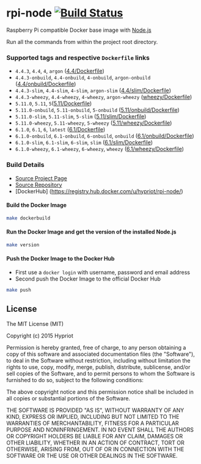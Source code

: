 # rpi-node [![Build Status](https://armbuilder.hypriot.com/api/badges/hypriot/rpi-node/status.svg)](https://armbuilder.hypriot.com/hypriot/rpi-node)

Raspberry Pi compatible Docker base image with [Node.js](http://nodejs.org)

Run all the commands from within the project root directory.

### Supported tags and respective `Dockerfile` links
- `4.4.3`, `4.4`, `4`, `argon` ([4.4/Dockerfile](https://github.com/hypriot/rpi-node/blob/master/4.4/Dockerfile))
- `4.4.3-onbuild`, `4.4-onbuild`, `4-onbuild`, `argon-onbuild` ([4.4/onbuild/Dockerfile](https://github.com/hypriot/rpi-node/blob/master/4.4/onbuild/Dockerfile))
- `4.4.3-slim`, `4.4-slim`, `4-slim`, `argon-slim` ([4.4/slim/Dockerfile](https://github.com/hypriot/rpi-node/blob/master/4.4/slim/Dockerfile))
- `4.4.3-wheezy`, `4.4-wheezy`, `4-wheezy`, `argon-wheezy` ([wheezy/Dockerfile](https://github.com/hypriot/rpi-node/blob/master/4.4/wheezy/Dockerfile))
- `5.11.0`, `5.11`, `5`([5.11/Dockerfile](https://github.com/hypriot/rpi-node/blob/master/5.11/Dockerfile))
- `5.11.0-onbuild`, `5.11-onbuild`, `5-onbuild` ([5.11/onbuild/Dockerfile](https://github.com/hypriot/rpi-node/blob/master/5.11/onbuild/Dockerfile))
- `5.11.0-slim`, `5.11-slim`, `5-slim` ([5.11/slim/Dockerfile](https://github.com/hypriot/rpi-node/blob/master/5.11/slim/Dockerfile))
- `5.11.0-wheezy`, `5.11-wheezy`, `5-wheezy` ([5.11/wheezy/Dockerfile](https://github.com/hypriot/rpi-node/blob/master/5.11/wheezy/Dockerfile))
- `6.1.0`, `6.1`, `6`, `latest` ([6.1/Dockerfile](https://github.com/hypriot/rpi-node/blob/master/6.1/Dockerfile))
- `6.1.0-onbuild`, `6.1-onbuild`, `6-onbuild`, `onbuild` ([6.1/onbuild/Dockerfile](https://github.com/hypriot/rpi-node/blob/master/6.1/onbuild/Dockerfile))
- `6.1.0-slim`, `6.1-slim`, `6-slim`, `slim` ([6.1/slim/Dockerfile](https://github.com/hypriot/rpi-node/blob/master/6.1/slim/Dockerfile))
- `6.1.0-wheezy`, `6.1-wheezy`, `6-wheezy`, `wheezy` ([6.1/wheezy/Dockerfile](https://github.com/hypriot/rpi-node/blob/master/6.1/wheezy/Dockerfile))

### Build Details
- [Source Project Page](https://github.com/hypriot)
- [Source Repository](https://github.com/hypriot/rpi-node)
- [DockerHub] (https://registry.hub.docker.com/u/hypriot/rpi-node/)

#### Build the Docker Image
```bash
make dockerbuild
```

#### Run the Docker Image and get the version of the installed Node.js
```bash
make version
```

#### Push the Docker Image to the Docker Hub
* First use a `docker login` with username, password and email address
* Second push the Docker Image to the official Docker Hub

```bash
make push
```

## License

The MIT License (MIT)

Copyright (c) 2015 Hypriot

Permission is hereby granted, free of charge, to any person obtaining a copy
of this software and associated documentation files (the "Software"), to deal
in the Software without restriction, including without limitation the rights
to use, copy, modify, merge, publish, distribute, sublicense, and/or sell
copies of the Software, and to permit persons to whom the Software is
furnished to do so, subject to the following conditions:

The above copyright notice and this permission notice shall be included in all
copies or substantial portions of the Software.

THE SOFTWARE IS PROVIDED "AS IS", WITHOUT WARRANTY OF ANY KIND, EXPRESS OR
IMPLIED, INCLUDING BUT NOT LIMITED TO THE WARRANTIES OF MERCHANTABILITY,
FITNESS FOR A PARTICULAR PURPOSE AND NONINFRINGEMENT. IN NO EVENT SHALL THE
AUTHORS OR COPYRIGHT HOLDERS BE LIABLE FOR ANY CLAIM, DAMAGES OR OTHER
LIABILITY, WHETHER IN AN ACTION OF CONTRACT, TORT OR OTHERWISE, ARISING FROM,
OUT OF OR IN CONNECTION WITH THE SOFTWARE OR THE USE OR OTHER DEALINGS IN THE
SOFTWARE.
